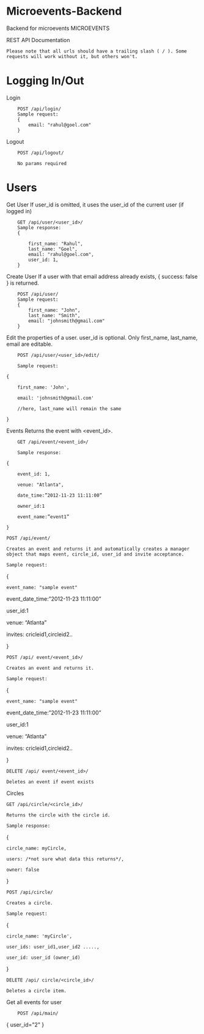 Microevents-Backend
===================

Backend for microevents
MICROEVENTS 

REST API Documentation 

    Please note that all urls should have a trailing slash ( / ). Some requests will work without it, but others won't. 

Logging In/Out 
======

Login    
```
    POST /api/login/ 
    Sample request: 
    { 
        email: "rahul@goel.com" 
    } 
```
Logout
```
    POST /api/logout/  
    
    No params required 
```

Users 
======

Get User
If user_id is omitted, it uses the user_id of the current user (if logged in) 
```
    GET /api/user/<user_id>/ 
    Sample response: 
    { 

        first_name: "Rahul", 
        last_name: "Goel", 
        email: "rahul@goel.com", 
        user_id: 1, 
    } 
```
Create User
If a user with that email address already exists, { success: false } is returned. 
```
    POST /api/user/ 
    Sample request: 
    { 
        first_name: "John", 
        last_name: "Smith", 
        email: "johnsmith@gmail.com" 
    } 
```
Edit the properties of a user. user_id is optional. Only first_name, last_name, email are editable. 
```    
    POST /api/user/<user_id>/edit/ 

    Sample request: 

{ 

    first_name: 'John', 

    email: 'johnsmith@gmail.com' 

    //here, last_name will remain the same 

} 

```

Events 
Returns the event with <event_id>. 
```
    GET /api/event/<event_id>/  

    Sample response: 

{ 

    event_id: 1, 

    venue: "Atlanta", 

    date_time:”2012-11-23 11:11:00” 

    owner_id:1 

    event_name:”event1” 

} 

```

    POST /api/event/  

    Creates an event and returns it and automatically creates a manager object that maps event, circle_id, user_id and invite acceptance. 

    Sample request: 

{ 

    event_name: "sample event" 

  event_date_time:”2012-11-23 11:11:00” 

  user_id:1 

  venue: “Atlanta” 

  invites: cricleid1,circleid2.. 

} 

    POST /api/ event/<event_id>/ 

    Creates an event and returns it. 

    Sample request: 

{ 

    event_name: "sample event" 

  event_date_time:”2012-11-23 11:11:00” 

  user_id:1 

  venue: “Atlanta” 

  invites: cricleid1,circleid2.. 

} 

    DELETE /api/ event/<event_id>/ 

    Deletes an event if event exists 

Circles 

    GET /api/circle/<circle_id>/ 

    Returns the circle with the circle id. 

    Sample response: 

{ 

    circle_name: myCircle, 

    users: /*not sure what data this returns*/, 

    owner: false 

} 

    POST /api/circle/ 

    Creates a circle. 

    Sample request: 

{ 

    circle_name: 'myCircle', 

    user_ids: user_id1,user_id2 ....., 

    user_id: user_id (owner_id) 

} 

    DELETE /api/ circle/<circle_id>/ 

    Deletes a circle item. 

 

 
Get all events for user

    
        POST /api/main/
 
{
    user_id="2"
}
 

 
